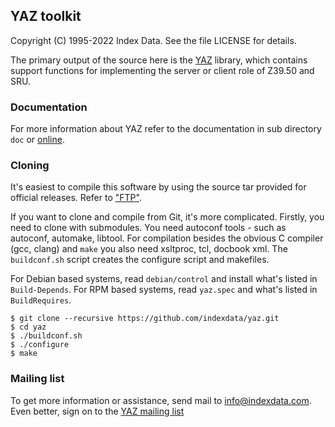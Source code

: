 ## YAZ toolkit

Copyright (C) 1995-2022 Index Data.
See the file LICENSE for details.

The primary output of the source here is the
[YAZ](http://www.indexdata.com/yaz) library, which contains support
functions for implementing the server or client role of Z39.50 and SRU.

### Documentation

For more information about YAZ refer to the documentation in sub
directory `doc` or 
[online](http://www.indexdata.com/yaz/doc).

### Cloning

It's easiest to compile this software by using the source tar provided
for official releases. Refer to ["FTP"](http://ftp.indexdata.com/pub/yaz/).

If you want to clone and compile from Git, it's more complicated. Firstly,
you need to clone with submodules. You need autoconf tools - such
as autoconf, automake, libtool. For compilation besides the obvious
C compiler (gcc, clang) and `make` you also need xsltproc, tcl, docbook xml.
The `buildconf.sh` script creates the configure script and makefiles.

For Debian based systems, read `debian/control` and install
what's listed in `Build-Depends`. For RPM based systems, read
`yaz.spec` and what's listed in `BuildRequires`.

    $ git clone --recursive https://github.com/indexdata/yaz.git
    $ cd yaz
    $ ./buildconf.sh
    $ ./configure
    $ make

### Mailing list

To get more information or assistance, send mail to info@indexdata.com.
Even better, sign on to the
[YAZ mailing list](http://lists.indexdata.dk/cgi-bin/mailman/listinfo/yazlist)

